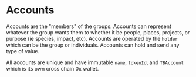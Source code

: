 # Accounts

Accounts are the "members" of the groups. Accounts can represent whatever the group wants them to whether it be people, places, projects, or purpose (ie species, impact, etc). Accounts are operated by the `holder` which can be the group or individuals. Accounts can hold and send any type of value.

All accounts are unique and have immutable `name`, `tokenId`, and `TBAccount` which is its own cross chain 0x wallet.&#x20;
